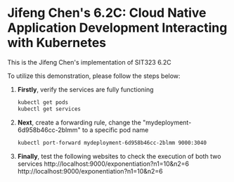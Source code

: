 # Jifeng Chen's 6.2C: Cloud Native Application Development Interacting with Kubernetes

This is the Jifeng Chen's implementation of SIT323 6.2C

To utilize this demonstration, please follow the steps below:

1. **Firstly**, verify the services are fully functioning
    ```bash
    kubectl get pods
    kubectl get services
    ```

2. **Next**, create a forwarding rule, change the "mydeployment-6d958b46cc-2blmm" to a specific pod name
    ```bash
    kubectl port-forward mydeployment-6d958b46cc-2blmm 9000:3040
    ```
3. **Finally**, test the following websites to check the execution of both two services
    http://localhost:9000/exponentiation?n1=10&n2=6 <br>
    http://localhost:9000/exponentiation?n1=10&n2=6

